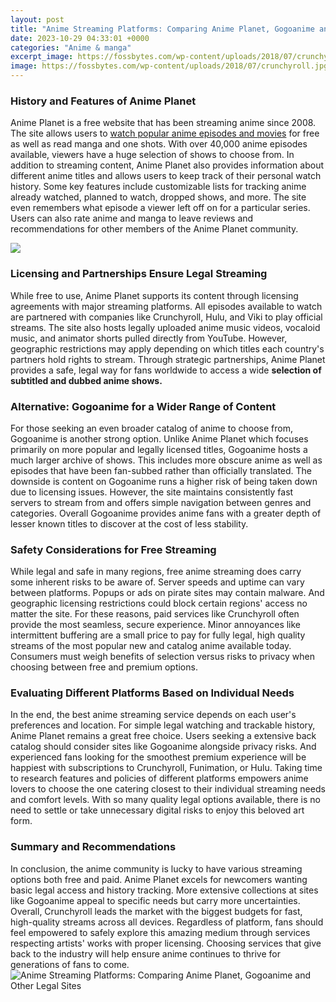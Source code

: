 ```yaml
---
layout: post
title: "Anime Streaming Platforms: Comparing Anime Planet, Gogoanime and Other Legal Sites"
date: 2023-10-29 04:33:01 +0000
categories: "Anime & manga"
excerpt_image: https://fossbytes.com/wp-content/uploads/2018/07/crunchyroll.jpg
image: https://fossbytes.com/wp-content/uploads/2018/07/crunchyroll.jpg
---
```


### History and Features of Anime Planet
Anime Planet is a free website that has been streaming anime since 2008. The site allows users to [watch popular anime episodes and movies](https://store.fi.io.vn/womens-cowboy-howdy-horse-rider-western-cool-v-neck-t-shirt/men&) for free as well as read manga and one shots. With over 40,000 anime episodes available, viewers have a huge selection of shows to choose from. In addition to streaming content, Anime Planet also provides information about different anime titles and allows users to keep track of their personal watch history. Some key features include customizable lists for tracking anime already watched, planned to watch, dropped shows, and more. The site even remembers what episode a viewer left off on for a particular series. Users can also rate anime and manga to leave reviews and recommendations for other members of the Anime Planet community.

![](https://www.techicy.com/wp-content/uploads/2022/07/anime-streaming.jpeg)
### Licensing and Partnerships Ensure Legal Streaming
While free to use, Anime Planet supports its content through licensing agreements with major streaming platforms. All episodes available to watch are partnered with companies like Crunchyroll, Hulu, and Viki to play official streams. The site also hosts legally uploaded anime music videos, vocaloid music, and animator shorts pulled directly from YouTube. However, geographic restrictions may apply depending on which titles each country's partners hold rights to stream. Through strategic partnerships, Anime Planet provides a safe, legal way for fans worldwide to access a wide **selection of subtitled and dubbed anime shows.**
### Alternative: Gogoanime for a Wider Range of Content  
For those seeking an even broader catalog of anime to choose from, Gogoanime is another strong option. Unlike Anime Planet which focuses primarily on more popular and legally licensed titles, Gogoanime hosts a much larger archive of shows. This includes more obscure anime as well as episodes that have been fan-subbed rather than officially translated. The downside is content on Gogoanime runs a higher risk of being taken down due to licensing issues. However, the site maintains consistently fast servers to stream from and offers simple navigation between genres and categories. Overall Gogoanime provides anime fans with a greater depth of lesser known titles to discover at the cost of less stability.
### Safety Considerations for Free Streaming
While legal and safe in many regions, free anime streaming does carry some inherent risks to be aware of. Server speeds and uptime can vary between platforms. Popups or ads on pirate sites may contain malware. And geographic licensing restrictions could block certain regions' access no matter the site. For these reasons, paid services like Crunchyroll often provide the most seamless, secure experience. Minor annoyances like intermittent buffering are a small price to pay for fully legal, high quality streams of the most popular new and catalog anime available today. Consumers must weigh benefits of selection versus risks to privacy when choosing between free and premium options.
### Evaluating Different Platforms Based on Individual Needs  
In the end, the best anime streaming service depends on each user's preferences and location. For simple legal watching and trackable history, Anime Planet remains a great free choice. Users seeking a extensive back catalog should consider sites like Gogoanime alongside privacy risks. And experienced fans looking for the smoothest premium experience will be happiest with subscriptions to Crunchyroll, Funimation, or Hulu. Taking time to research features and policies of different platforms empowers anime lovers to choose the one catering closest to their individual streaming needs and comfort levels. With so many quality legal options available, there is no need to settle or take unnecessary digital risks to enjoy this beloved art form.
### Summary and Recommendations
In conclusion, the anime community is lucky to have various streaming options both free and paid. Anime Planet excels for newcomers wanting basic legal access and history tracking. More extensive collections at sites like Gogoanime appeal to specific needs but carry more uncertainties. Overall, Crunchyroll leads the market with the biggest budgets for fast, high-quality streams across all devices. Regardless of platform, fans should feel empowered to safely explore this amazing medium through services respecting artists' works with proper licensing. Choosing services that give back to the industry will help ensure anime continues to thrive for generations of fans to come.
![Anime Streaming Platforms: Comparing Anime Planet, Gogoanime and Other Legal Sites](https://fossbytes.com/wp-content/uploads/2018/07/crunchyroll.jpg)
